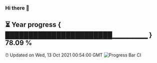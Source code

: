 ### Hi there 👋
⏳ Year progress { ███████████████████████▁▁▁▁▁▁▁ } 78.09 %
---
⏰ Updated on Wed, 13 Oct 2021 00:54:00 GMT
![Progress Bar CI](https://github.com/liununu/liununu/workflows/Progress%20Bar%20CI/badge.svg)
